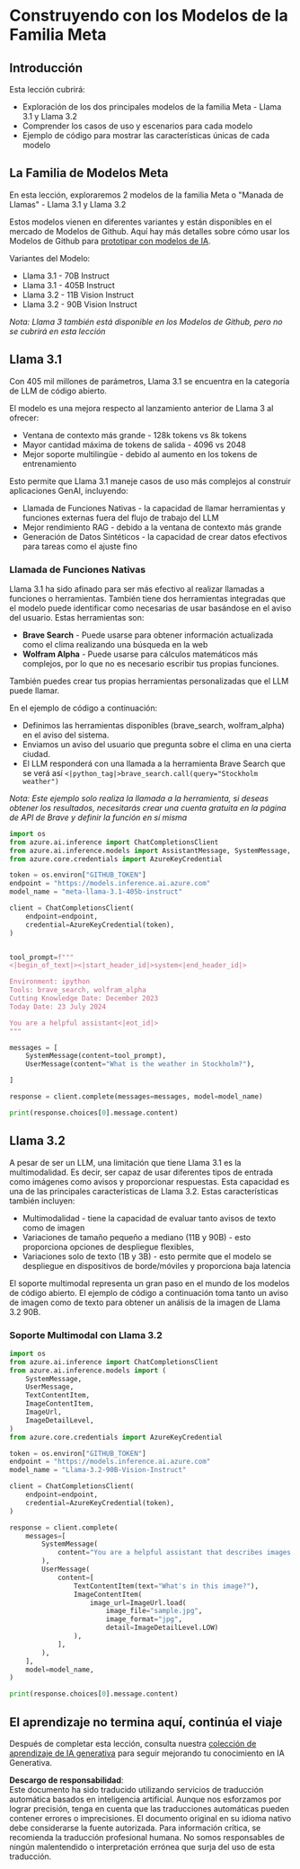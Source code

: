 # Construyendo con los Modelos de la Familia Meta

## Introducción

Esta lección cubrirá:

- Exploración de los dos principales modelos de la familia Meta - Llama 3.1 y Llama 3.2
- Comprender los casos de uso y escenarios para cada modelo
- Ejemplo de código para mostrar las características únicas de cada modelo

## La Familia de Modelos Meta

En esta lección, exploraremos 2 modelos de la familia Meta o "Manada de Llamas" - Llama 3.1 y Llama 3.2

Estos modelos vienen en diferentes variantes y están disponibles en el mercado de Modelos de Github. Aquí hay más detalles sobre cómo usar los Modelos de Github para [prototipar con modelos de IA](https://docs.github.com/en/github-models/prototyping-with-ai-models?WT.mc_id=academic-105485-koreyst).

Variantes del Modelo:
- Llama 3.1 - 70B Instruct
- Llama 3.1 - 405B Instruct
- Llama 3.2 - 11B Vision Instruct
- Llama 3.2 - 90B Vision Instruct

*Nota: Llama 3 también está disponible en los Modelos de Github, pero no se cubrirá en esta lección*

## Llama 3.1

Con 405 mil millones de parámetros, Llama 3.1 se encuentra en la categoría de LLM de código abierto.

El modelo es una mejora respecto al lanzamiento anterior de Llama 3 al ofrecer:

- Ventana de contexto más grande - 128k tokens vs 8k tokens
- Mayor cantidad máxima de tokens de salida - 4096 vs 2048
- Mejor soporte multilingüe - debido al aumento en los tokens de entrenamiento

Esto permite que Llama 3.1 maneje casos de uso más complejos al construir aplicaciones GenAI, incluyendo:
- Llamada de Funciones Nativas - la capacidad de llamar herramientas y funciones externas fuera del flujo de trabajo del LLM
- Mejor rendimiento RAG - debido a la ventana de contexto más grande
- Generación de Datos Sintéticos - la capacidad de crear datos efectivos para tareas como el ajuste fino

### Llamada de Funciones Nativas

Llama 3.1 ha sido afinado para ser más efectivo al realizar llamadas a funciones o herramientas. También tiene dos herramientas integradas que el modelo puede identificar como necesarias de usar basándose en el aviso del usuario. Estas herramientas son:

- **Brave Search** - Puede usarse para obtener información actualizada como el clima realizando una búsqueda en la web
- **Wolfram Alpha** - Puede usarse para cálculos matemáticos más complejos, por lo que no es necesario escribir tus propias funciones.

También puedes crear tus propias herramientas personalizadas que el LLM puede llamar.

En el ejemplo de código a continuación:

- Definimos las herramientas disponibles (brave_search, wolfram_alpha) en el aviso del sistema.
- Enviamos un aviso del usuario que pregunta sobre el clima en una cierta ciudad.
- El LLM responderá con una llamada a la herramienta Brave Search que se verá así `<|python_tag|>brave_search.call(query="Stockholm weather")`

*Nota: Este ejemplo solo realiza la llamada a la herramienta, si deseas obtener los resultados, necesitarás crear una cuenta gratuita en la página de API de Brave y definir la función en sí misma*

```python 
import os
from azure.ai.inference import ChatCompletionsClient
from azure.ai.inference.models import AssistantMessage, SystemMessage, UserMessage
from azure.core.credentials import AzureKeyCredential

token = os.environ["GITHUB_TOKEN"]
endpoint = "https://models.inference.ai.azure.com"
model_name = "meta-llama-3.1-405b-instruct"

client = ChatCompletionsClient(
    endpoint=endpoint,
    credential=AzureKeyCredential(token),
)


tool_prompt=f"""
<|begin_of_text|><|start_header_id|>system<|end_header_id|>

Environment: ipython
Tools: brave_search, wolfram_alpha
Cutting Knowledge Date: December 2023
Today Date: 23 July 2024

You are a helpful assistant<|eot_id|>
"""

messages = [
    SystemMessage(content=tool_prompt),
    UserMessage(content="What is the weather in Stockholm?"),

]

response = client.complete(messages=messages, model=model_name)

print(response.choices[0].message.content)
```

## Llama 3.2

A pesar de ser un LLM, una limitación que tiene Llama 3.1 es la multimodalidad. Es decir, ser capaz de usar diferentes tipos de entrada como imágenes como avisos y proporcionar respuestas. Esta capacidad es una de las principales características de Llama 3.2. Estas características también incluyen:

- Multimodalidad - tiene la capacidad de evaluar tanto avisos de texto como de imagen
- Variaciones de tamaño pequeño a mediano (11B y 90B) - esto proporciona opciones de despliegue flexibles,
- Variaciones solo de texto (1B y 3B) - esto permite que el modelo se despliegue en dispositivos de borde/móviles y proporciona baja latencia

El soporte multimodal representa un gran paso en el mundo de los modelos de código abierto. El ejemplo de código a continuación toma tanto un aviso de imagen como de texto para obtener un análisis de la imagen de Llama 3.2 90B.

### Soporte Multimodal con Llama 3.2

```python 
import os
from azure.ai.inference import ChatCompletionsClient
from azure.ai.inference.models import (
    SystemMessage,
    UserMessage,
    TextContentItem,
    ImageContentItem,
    ImageUrl,
    ImageDetailLevel,
)
from azure.core.credentials import AzureKeyCredential

token = os.environ["GITHUB_TOKEN"]
endpoint = "https://models.inference.ai.azure.com"
model_name = "Llama-3.2-90B-Vision-Instruct"

client = ChatCompletionsClient(
    endpoint=endpoint,
    credential=AzureKeyCredential(token),
)

response = client.complete(
    messages=[
        SystemMessage(
            content="You are a helpful assistant that describes images in details."
        ),
        UserMessage(
            content=[
                TextContentItem(text="What's in this image?"),
                ImageContentItem(
                    image_url=ImageUrl.load(
                        image_file="sample.jpg",
                        image_format="jpg",
                        detail=ImageDetailLevel.LOW)
                ),
            ],
        ),
    ],
    model=model_name,
)

print(response.choices[0].message.content)
```

## El aprendizaje no termina aquí, continúa el viaje

Después de completar esta lección, consulta nuestra [colección de aprendizaje de IA generativa](https://aka.ms/genai-collection?WT.mc_id=academic-105485-koreyst) para seguir mejorando tu conocimiento en IA Generativa.

**Descargo de responsabilidad**:  
Este documento ha sido traducido utilizando servicios de traducción automática basados en inteligencia artificial. Aunque nos esforzamos por lograr precisión, tenga en cuenta que las traducciones automáticas pueden contener errores o imprecisiones. El documento original en su idioma nativo debe considerarse la fuente autorizada. Para información crítica, se recomienda la traducción profesional humana. No somos responsables de ningún malentendido o interpretación errónea que surja del uso de esta traducción.